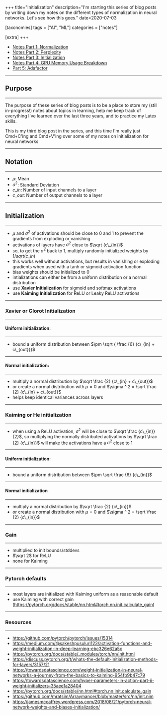 +++
title="Initialization"
description="I'm starting this series of blog posts by writing down my notes on the different types of normalization in neural networks. Let's see how this goes."
date=2020-07-03

[taxonomies]
tags = ["AI", "ML"]
categories = ["notes"]

[extra]
+++

-   [Notes Part 1: Normalization](/blog/normalization)
-   [Notes Part 2: Perplexity](/blog/perplexity)
-   [Notes Part 3: Initialization](/blog/initialization)
-   [Notes Part 4: GPU Memory Usage Breakdown](/blog/memory-usage)
-   [Part 5: Adafactor](/blog/adafactor)

---

## Purpose

---

The purpose of these series of blog posts is to be a place to store my (still in-progress!) notes about topics in learning, help me keep track of everything I've learned over the last three years, and to practice my Latex skills.

This is my third blog post in the series, and this time I'm really just Cmd+C'ing and Cmd+V'ing over some of my notes on initialization for neural networks

---

## Notation

---

-   $\mu$: Mean
-   $\sigma ^ 2$: Standard Deviation
-   $c\_{in}$: Number of input channels to a layer
-   $c\_{out}$: Number of output channels to a layer

---

## Initialization

---

-   $\mu$ and $\sigma ^ 2$ of activations should be close to $0$ and $1$ to prevent the gradients from exploding or vanishing
-   activations of layers have $\sigma ^ 2$ close to $\sqrt {c\_{in}}$
-   so, to get the $\sigma ^ 2$ back to $1$, multiply randomly initialized weights by $1 / sqrt(c\_{in})$
-   this works well without activations, but results in vanishing or exploding gradients when used with a tanh or sigmoid activation function
-   bias weights should be initialized to $0$
-   intializations can either be from a uniform distribution or a normal distribution
-   use **Xavier Initialization** for sigmoid and softmax activations
-   use **Kaiming Initialization** for ReLU or Leaky ReLU activations

---

### Xavier or Glorot Initialization

---

#### Uniform initialization:

---

-   bound a uniform distribution between $\pm \sqrt { \frac {6} {c\_{in} + c\_{out}}}$

---

#### Normal initialization:

---

-   multiply a normal distribution by $\sqrt \frac {2} {c\_{in} + c\_{out}}$
-   or create a normal distribution with $\mu = 0$ and $\sigma ^ 2 = \sqrt \frac {2} {c\_{in} + c\_{out}}$
-   helps keep identical variances across layers

---

### Kaiming or He initialization

---

-   when using a ReLU activation, $\sigma ^ 2$ will be close to $\sqrt \frac {c\_{in}} {2}$, so multiplying the normally distributed activations by $\sqrt \frac {2} {c\_{in}}$ will make the activations have a $\sigma ^ 2$ close to $1$

---

#### Uniform initialization:

---

-   bound a uniform distribution between $\pm \sqrt \frac {6} {c\_{in}}$

---

#### Normal initialization

---

-   multiply a normal distribution by $\sqrt \frac {2} {c\_{in}}$
-   or create a normal distribution with $\mu = 0$ and $\sigma ^ 2 = \sqrt \frac {2} {c\_{in}}$

---

### Gain

---

-   multiplied to init bounds/stddevs
-   $\sqrt 2$ for ReLU
-   none for Kaiming

---

### Pytorch defaults

---

-   most layers are initialized with Kaiming uniform as a reasonable default
-   use Kaiming with correct gain (https://pytorch.org/docs/stable/nn.html#torch.nn.init.calculate_gain)

---

### Resources

---

-   https://github.com/pytorch/pytorch/issues/15314
-   https://medium.com/@sakeshpusuluri123/activation-functions-and-weight-initialization-in-deep-learning-ebc326e62a5c
-   https://pytorch.org/docs/stable/_modules/torch/nn/init.html
-   https://discuss.pytorch.org/t/whats-the-default-initialization-methods-for-layers/3157/21
-   https://towardsdatascience.com/weight-initialization-in-neural-networks-a-journey-from-the-basics-to-kaiming-954fb9b47c79
-   https://towardsdatascience.com/hyper-parameters-in-action-part-ii-weight-initializers-35aee1a28404
-   https://pytorch.org/docs/stable/nn.html#torch.nn.init.calculate_gain
-   https://github.com/mratsim/Arraymancer/blob/master/src/nn/init.nim
-   https://jamesmccaffrey.wordpress.com/2018/08/21/pytorch-neural-network-weights-and-biases-initialization/